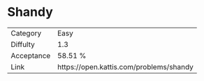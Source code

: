 # Shandy

<table>
    <tr>
        <td>Category</td>
        <td>Easy</td>
    </tr>
    <tr>
        <td>Diffulty</td>
        <td>1.3</td>
    </tr>
    <tr>
        <td>Acceptance</td>
        <td>58.51 %</td>
    </tr>
    <tr>
        <td>Link</td>
        <td>https://open.kattis.com/problems/shandy</td>
    </tr>
</table>